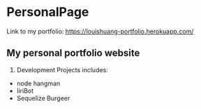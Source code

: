 # PersonalPage #

Link to my portfolio: https://louishuang-portfolio.herokuapp.com/

## My personal portfolio website ##
1. Development Projects includes:
  * node hangman
  * liriBot
  * Sequelize Burgeer
